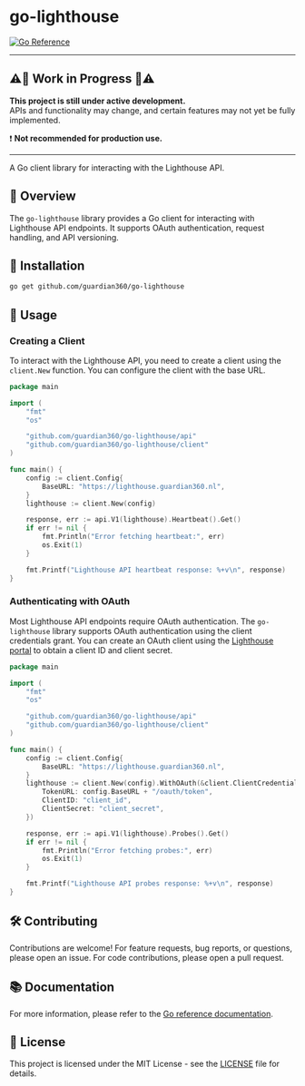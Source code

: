 # go-lighthouse

[![Go Reference](https://pkg.go.dev/badge/github.com/guardian360/go-lighthouse.svg)](https://pkg.go.dev/github.com/guardian360/go-lighthouse)

---

## ⚠️🚧 Work in Progress 🚧⚠️

**This project is still under active development.**  
APIs and functionality may change, and certain features may not yet be fully
implemented.

❗ **Not recommended for production use.**

---

A Go client library for interacting with the Lighthouse API.

## 📖 Overview

The `go-lighthouse` library provides a Go client for interacting with
Lighthouse API endpoints. It supports OAuth authentication, request handling,
and API versioning.

## 🚀 Installation

```sh
go get github.com/guardian360/go-lighthouse
```

## 🎯 Usage

### Creating a Client

To interact with the Lighthouse API, you need to create a client using the
`client.New` function. You can configure the client with the base URL.

```go
package main

import (
    "fmt"
    "os"

    "github.com/guardian360/go-lighthouse/api"
    "github.com/guardian360/go-lighthouse/client"
)

func main() {
    config := client.Config{
        BaseURL: "https://lighthouse.guardian360.nl",
    }
    lighthouse := client.New(config)

    response, err := api.V1(lighthouse).Heartbeat().Get()
    if err != nil {
        fmt.Println("Error fetching heartbeat:", err)
        os.Exit(1)
    }

    fmt.Printf("Lighthouse API heartbeat response: %+v\n", response)
}
```

### Authenticating with OAuth

Most Lighthouse API endpoints require OAuth authentication. The `go-lighthouse`
library supports OAuth authentication using the client credentials grant. You
can create an OAuth client using the [Lighthouse
portal](https://lighthouse.guardian360.nl) to obtain a client ID and client
secret.

```go
package main

import (
    "fmt"
    "os"

    "github.com/guardian360/go-lighthouse/api"
    "github.com/guardian360/go-lighthouse/client"
)

func main() {
    config := client.Config{
        BaseURL: "https://lighthouse.guardian360.nl",
    }
    lighthouse := client.New(config).WithOAuth(&client.ClientCredentialsGrant{
        TokenURL: config.BaseURL + "/oauth/token",
        ClientID: "client_id",
        ClientSecret: "client_secret",
    })

    response, err := api.V1(lighthouse).Probes().Get()
    if err != nil {
        fmt.Println("Error fetching probes:", err)
        os.Exit(1)
    }

    fmt.Printf("Lighthouse API probes response: %+v\n", response)
}
```

## 🛠 Contributing

Contributions are welcome! For feature requests, bug reports, or questions,
please open an issue. For code contributions, please open a pull request.

## 📚 Documentation

For more information, please refer to the [Go reference
documentation](https://pkg.go.dev/github.com/guardian360/go-lighthouse).

## 📜 License

This project is licensed under the MIT License - see the [LICENSE](LICENSE)
file for details.
